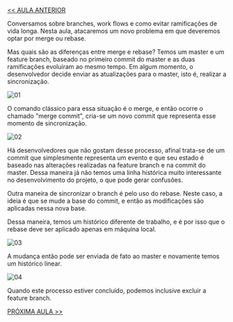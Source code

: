 [<< AULA ANTERIOR](https://github.com/pvreboucas/integracao-continua-ci/blob/aula-02/aulas/5-Branch%20by%20abstraction.md)

Conversamos sobre branches, work flows e como evitar ramificações de vida longa. Nesta aula, atacaremos um novo problema em que deveremos optar por merge ou rebase.

Mas quais são as diferenças entre merge e rebase? Temos um master e um feature branch, baseado no primeiro commit do master e as duas ramificações evoluiram ao mesmo tempo. Em algum momento, o desenvolvedor decide enviar as atualizações para o master, isto é, realizar a sincronização.

![01](https://github.com/pvreboucas/integracao-continua-ci/blob/aula-02/aulas/imagens/6-1-sincro.png)

O comando clássico para essa situação é o merge, e então ocorre o chamado "merge commit", cria-se um novo commit que representa esse momento de sincronização.

![02](https://github.com/pvreboucas/integracao-continua-ci/blob/aula-02/aulas/imagens/6-2-merge%2Bcommit.png)

Há desenvolvedores que não gostam desse processo, afinal trata-se de um commit que simplesmente representa um evento e que seu estado é baseado nas alterações realizadas na feature branch e na commit do master. Dessa maneira já não temos uma linha histórica muito interessante no desenvolvimento do projeto, o que pode gerar confusões.

Outra maneira de sincronizar o branch é pelo uso do rebase. Neste caso, a ideia é que se mude a base do commit, e então as modificações são aplicadas nessa nova base.

Dessa maneira, temos um histórico diferente de trabalho, e é por isso que o rebase deve ser aplicado apenas em máquina local.

![03](https://github.com/pvreboucas/integracao-continua-ci/blob/aula-02/aulas/imagens/6-3-rebase.png)

A mudança então pode ser enviada de fato ao master e novamente temos um histórico linear. 

![04](https://github.com/pvreboucas/integracao-continua-ci/blob/aula-02/aulas/imagens/6-4-linear.png)

Quando este processo estiver concluído, podemos inclusive excluir a feature branch.


[PRÓXIMA AULA >>](https://github.com/pvreboucas/integracao-continua-ci/blob/aula-03/aulas/1-Self%20Testing.md)
